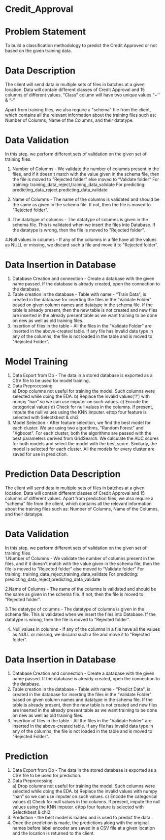 # Credit_Approval
# Problem Statement
To build a classification methodology to predict the Credit Approved or not based on the given training data. 
# Data Description
The client will send data in multiple sets of files in batches at a given location. Data will contain different classes of Credit Approval and 15 columns of different values.
"Class" column will have two unique values “+’’ & “-”

Apart from training files, we also require a "schema" file from the client, which contains all the relevant information about the training files such as:
 Number of Columns, Name of the Columns, and their datatype.
 
# Data Validation 
In this step, we perform different sets of validation on the given set of training files.  

1. Number of Columns - We validate the number of columns present in the files, and if it doesn't match with the value given in the schema file, then the file is moved to "Rejected folder" else moved to “Validate folder”
For training: training_data_reject,training_data_validate
For predicting: predicting_data_reject,predicting_data_validate

2. Name of Columns - The name of the columns is validated and should be the same as given in the schema file. If not, then the file is moved to "Rejected folder".

3. The datatype of columns - The datatype of columns is given in the schema file. This is validated when we insert the files into Database. If the datatype is wrong, then the file is moved to "Rejected folder".

4.Null values in columns - If any of the columns in a file have all the values as NULL or missing, we discard such a file and move it to "Rejected folder".



# Data Insertion in Database
 
1) Database Creation and connection - Create a database with the given name passed. If the database is already created, open the connection to the database. 
2) Table creation in the database - Table with name - "Train Data", is created in the database for inserting the files in the "Validate Folder" based on given column names and datatype in the schema file. If the table is already present, then the new table is not created and new files are inserted in the already present table as we want training to be done on new as well as old training files.     
3) Insertion of files in the table - All the files in the "Validate Folder" are inserted in the above-created table. If any file has invalid data type in any of the columns, the file is not loaded in the table and is moved to "Rejected Folder".
 
# Model Training 
1) Data Export from Db - The data in a stored database is exported as a CSV file to be used for model training.
2) Data Preprocessing   
   a) Drop columns not useful for training the model. Such columns were selected while doing the EDA.
   b) Replace the invalid values(‘?’) with numpy “nan” so we can use imputer on such values.
   c) Encode the categorical values
   d) Check for null values in the columns. If present, impute the null values using the KNN imputer.
e)top four feature is selected with Selectkbest & chi2
3) Model Selection - After feature selection, we find the best model for each cluster. We are using two algorithms, "Random Forest" and "Xgboost". For each cluster, both the algorithms are passed with the best parameters derived from GridSearch. We calculate the AUC scores for both models and select the model with the best score. Similarly, the model is selected for each cluster. All the models for every cluster are saved for use in prediction. 
 
# Prediction Data Description
 The client will send data in multiple sets of files in batches at a given location. Data will contain different classes of Credit Approval and 15 columns of different values.
Apart from prediction files, we also require a "schema" file from the client, which contains all the relevant information about the training files such as:
 Number of Columns, Name of the Columns, and their datatype.

# Data Validation  
In this step, we perform different sets of validation on the given set of training files.  
1.Number of Columns - We validate the number of columns present in the files, and if it doesn't match with the value given in the schema file, then the file is moved to "Rejected folder" else moved to “Validate folder”
For training: training_data_reject,training_data_validate
For predicting: predicting_data_reject,predicting_data_validate

2.Name of Columns - The name of the columns is validated and should be the same as given in the schema file. If not, then the file is moved to "Rejected folder".

3.The datatype of columns - The datatype of columns is given in the schema file. This is validated when we insert the files into Database. If the datatype is wrong, then the file is moved to "Rejected folder".

4. Null values in columns - If any of the columns in a file have all the values  as NULL or missing, we discard such a file and move it to "Rejected folder". 

# Data Insertion in Database 

1) Database Creation and connection - Create a database with the given name passed. If the database is already created, open the connection to the database. 
2) Table creation in the database - Table with name - "Predict Data", is created in the database for inserting the files in the "Validate Folder" based on given column names and datatype in the schema file. If the table is already present, then the new table is not created and new files are inserted in the already present table as we want training to be done on new as well as old training files.     
3) Insertion of files in the table - All the files in the "Validate Folder" are inserted in the above-created table. If any file has invalid data type in any of the columns, the file is not loaded in the table and is moved to "Rejected Folder".


# Prediction 
 
1) Data Export from Db - The data in the stored database is exported as a CSV file to be used for prediction.
2) Data Preprocessing   
   a) Drop columns not useful for training the model. Such columns were selected while doing the EDA.
   b) Replace the invalid values with numpy “nan” so we can use imputer on such values.
   c) Encode the categorical values
   d) Check for null values in the columns. If present, impute the null values using the KNN imputer.
e)top four feature is selected with Selectkbest & chi2
3) Prediction -  the best model is loaded and is used to predict the data .
4) Once the prediction is made, the predictions along with the original names before label encoder are saved in a CSV file at a given location and the location is returned to the client.
